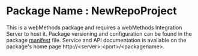 # Package Name : NewRepoProject
This is a webMethods package and requires a webMethods Integration Server to host it. Package versioning and configuration can be found in the package [manifest](./NewRepoProject/manifest.v3) file. Service and API documentation is available on the package's home page http://&lt;server&gt;:&lt;port&gt;/&lt;packagename>.